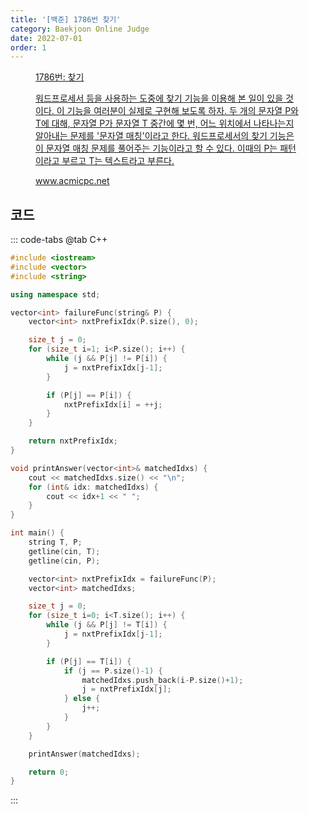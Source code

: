 ```yaml
---
title: '[백준] 1786번 찾기'
category: Baekjoon Online Judge
date: 2022-07-01
order: 1
---
```


<figure class="opengraph"><a href="https://www.acmicpc.net/problem/1786" data-source-url="https://www.acmicpc.net/problem/1786">
<div class="og-image" style="background-image: url('https://drive.google.com/uc?export=view&id=1nCax5mgwtYA82T46I_ntU1afsBBNkrLr');"></div>
<div class="og-text">
<p class="og-title">1786번: 찾기</p>
<p class="og-desc">워드프로세서 등을 사용하는 도중에 찾기 기능을 이용해 본 일이 있을 것이다. 이 기능을 여러분이 실제로 구현해 보도록 하자.
두 개의 문자열 P와 T에 대해, 문자열 P가 문자열 T 중간에 몇 번, 어느 위치에서 나타나는지 알아내는 문제를 '문자열 매칭'이라고 한다. 워드프로세서의 찾기 기능은 이 문자열 매칭 문제를 풀어주는 기능이라고 할 수 있다. 이때의 P는 패턴이라고 부르고 T는 텍스트라고 부른다.</p>
<p class="og-host">www.acmicpc.net</p></div></a></figure>

## 코드
::: code-tabs
@tab C++
```cpp
#include <iostream>
#include <vector>
#include <string>

using namespace std;

vector<int> failureFunc(string& P) {
    vector<int> nxtPrefixIdx(P.size(), 0);

    size_t j = 0;
    for (size_t i=1; i<P.size(); i++) {
        while (j && P[j] != P[i]) {
            j = nxtPrefixIdx[j-1];
        }

        if (P[j] == P[i]) {
            nxtPrefixIdx[i] = ++j;
        }
    }

    return nxtPrefixIdx;
}

void printAnswer(vector<int>& matchedIdxs) {
    cout << matchedIdxs.size() << "\n";
    for (int& idx: matchedIdxs) {
        cout << idx+1 << " ";
    }
}

int main() {
    string T, P;
    getline(cin, T);
    getline(cin, P);

    vector<int> nxtPrefixIdx = failureFunc(P);
    vector<int> matchedIdxs;

    size_t j = 0;
    for (size_t i=0; i<T.size(); i++) {
        while (j && P[j] != T[i]) {
            j = nxtPrefixIdx[j-1];
        }

        if (P[j] == T[i]) {
            if (j == P.size()-1) {
                matchedIdxs.push_back(i-P.size()+1);
                j = nxtPrefixIdx[j];
            } else {
                j++;
            }
        }
    }

    printAnswer(matchedIdxs);

    return 0;
}
```
:::
